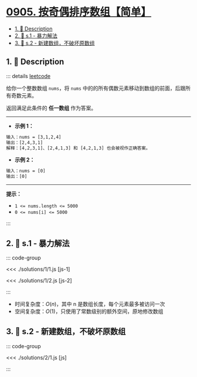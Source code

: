 # [0905. 按奇偶排序数组【简单】](https://github.com/tnotesjs/TNotes.leetcode/tree/main/notes/0905.%20%E6%8C%89%E5%A5%87%E5%81%B6%E6%8E%92%E5%BA%8F%E6%95%B0%E7%BB%84%E3%80%90%E7%AE%80%E5%8D%95%E3%80%91)

<!-- region:toc -->

- [1. 📝 Description](#1--description)
- [2. 🎯 s.1 - 暴力解法](#2--s1---暴力解法)
- [3. 🎯 s.2 - 新建数组，不破坏原数组](#3--s2---新建数组不破坏原数组)

<!-- endregion:toc -->

## 1. 📝 Description

::: details [leetcode](https://leetcode.cn/problems/sort-array-by-parity/)

给你一个整数数组 `nums`，将 `nums` 中的的所有偶数元素移动到数组的前面，后跟所有奇数元素。

返回满足此条件的 **任一数组** 作为答案。

---

- **示例 1：**

```txt
输入：nums = [3,1,2,4]
输出：[2,4,3,1]
解释：[4,2,3,1]、[2,4,1,3] 和 [4,2,1,3] 也会被视作正确答案。
```

- **示例 2：**

```txt
输入：nums = [0]
输出：[0]
```

---

**提示：**

- `1 <= nums.length <= 5000`
- `0 <= nums[i] <= 5000`

:::

## 2. 🎯 s.1 - 暴力解法

::: code-group

<<< ./solutions/1/1.js [js-1]

<<< ./solutions/1/2.js [js-2]

:::

- 时间复杂度：$O(n)$，其中 n 是数组长度，每个元素最多被访问一次
- 空间复杂度：$O(1)$，只使用了常数级别的额外空间，原地修改数组

## 3. 🎯 s.2 - 新建数组，不破坏原数组

::: code-group

<<< ./solutions/2/1.js [js]

:::
